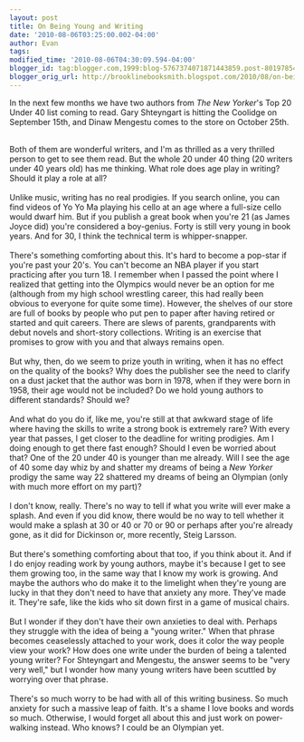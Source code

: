 ```yaml
---
layout: post
title: On Being Young and Writing
date: '2010-08-06T03:25:00.002-04:00'
author: Evan
tags: 
modified_time: '2010-08-06T04:30:09.594-04:00'
blogger_id: tag:blogger.com,1999:blog-5767374071871443859.post-8019785427831534968
blogger_orig_url: http://brooklinebooksmith.blogspot.com/2010/08/on-being-young-and-writing.html
---
```


In the next few months we have two authors from <i>The New Yorker</i>'s Top 20 Under 40 list coming to read. Gary Shteyngart is hitting the Coolidge on September 15th, and Dinaw Mengestu comes to the store on October 25th.<div><br /></div><div>Both of them are wonderful writers, and I'm as thrilled as a very thrilled person to get to see them read. But the whole 20 under 40 thing (20 writers under 40 years old) has me thinking. What role does age play in writing? Should it play a role at all?</div><div><br /></div><div>Unlike music, writing has no real prodigies. If you search online, you can find videos of Yo Yo Ma playing his cello at an age where a full-size cello would dwarf him.  But if you publish a great book when you're 21 (as James Joyce did) you're considered a boy-genius. Forty is still very young in book years. And for 30, I think the technical term is whipper-snapper.</div><div><br /></div><div>There's something comforting about this. It's hard to become a pop-star if you're past your 20's. You can't become an NBA player if you start practicing after you turn 18. I remember when I passed the point where I realized that getting into the Olympics would never be an option for me (although from my high school wrestling career, this had really been obvious to everyone for quite some time). However, the shelves of our store are full of books by people who put pen to paper after having retired or started and quit careers. There are slews of parents, grandparents with debut novels and short-story collections. Writing is an exercise that promises to grow with you and that always remains open.</div><div><br /></div><div>But why, then, do we seem to prize youth in writing, when it has no effect on the quality of the books? Why does the publisher see the need to clarify on a dust jacket that the author was born in 1978, when if they were born in 1958, their age would not be included? Do we hold young authors to different standards? Should we?</div><div><br /></div><div>And what do you do if, like me, you're still at that awkward stage of life where having the skills to write a strong book is extremely rare? With every year that passes, I get closer to the deadline for writing prodigies. Am I doing enough to get there fast enough? Should I even be worried about that? One of the 20 under 40 is younger than me already. Will I see the age of 40 some day whiz by and shatter my dreams of being a <i>New Yorker</i> prodigy the same way 22 shattered my dreams of being an Olympian (only with much more effort on my part)?</div><div><br /></div><div>I don't know, really. There's no way to tell if what you write will ever make a splash. And even if you did know, there would be no way to tell whether it would make a splash at 30 or 40 or 70 or 90 or perhaps after you're already gone, as it did for Dickinson or, more recently, Steig Larsson.</div><div><br /></div><div>But there's something comforting about that too, if you think about it. And if I do enjoy reading work by young authors, maybe it's because I get to see them growing too, in the same way that I know my work is growing. And maybe the authors who do make it to the limelight when they're young are lucky in that they don't need to have that anxiety any more. They've made it. They're safe, like the kids who sit down first in a game of musical chairs.</div><div><br /></div><div>But I wonder if they don't have their own anxieties to deal with. Perhaps they struggle with the idea of being a "young writer." When that phrase becomes ceaselessly attached to your work, does it color the way people view your work? How does one write under the burden of being a talented young writer? For Shteyngart and Mengestu, the answer seems to be "very very well," but I wonder how many young writers have been scuttled by worrying over that phrase.</div><div><br /></div><div>There's so much worry to be had with all of this writing business. So much anxiety for such a massive leap of faith. It's a shame I love books and words so much. Otherwise, I would forget all about this and just work on power-walking instead. Who knows? I could be an Olympian yet.</div>